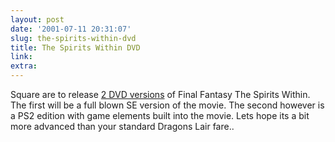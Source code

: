 ```yaml
---
layout: post
date: '2001-07-11 20:31:07'
slug: the-spirits-within-dvd
title: The Spirits Within DVD
link: 
extra: 
---
```


Square are to release [2 DVD versions](http://www.videobusiness.com/news/070901_final_fantasy_ps2.asp) of Final Fantasy The Spirits Within. The first will be a full blown SE version of the movie. The second however is a PS2 edition with game elements built into the movie. Lets hope its a bit more advanced than your standard Dragons Lair fare..
